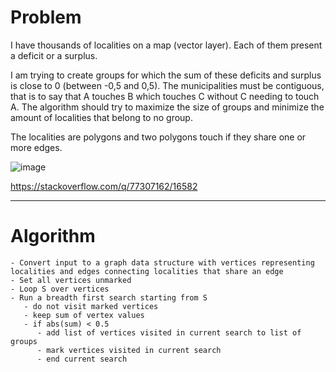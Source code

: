 # Problem

I have thousands of localities on a map (vector layer). Each of them present a deficit or a surplus.

I am trying to create groups for which the sum of these deficits and surplus is close to 0 (between -0,5 and 0,5). The municipalities must be contiguous, that is to say that A touches B which touches C without C needing to touch A. The algorithm should try to maximize the size of groups and minimize the amount of localities that belong to no group.

The localities are polygons and two polygons touch if they share one or more edges.

![image](https://github.com/JamesBremner/so77307162/assets/2046227/5fcea3ad-c923-49b1-8a11-cff984c4fd8f)


https://stackoverflow.com/q/77307162/16582

---------

# Algorithm

```
- Convert input to a graph data structure with vertices representing localities and edges connecting localities that share an edge
- Set all vertices unmarked
- Loop S over vertices
- Run a breadth first search starting from S
   - do not visit marked vertices
   - keep sum of vertex values
   - if abs(sum) < 0.5
      - add list of vertices visited in current search to list of groups
      - mark vertices visited in current search
      - end current search
```

   


   

